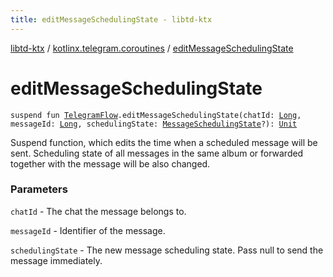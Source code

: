 ```yaml
---
title: editMessageSchedulingState - libtd-ktx
---
```


[libtd-ktx](../index.html) / [kotlinx.telegram.coroutines](index.html) / [editMessageSchedulingState](./edit-message-scheduling-state.html)

# editMessageSchedulingState

`suspend fun `[`TelegramFlow`](../kotlinx.telegram.core/-telegram-flow/index.html)`.editMessageSchedulingState(chatId: `[`Long`](https://kotlinlang.org/api/latest/jvm/stdlib/kotlin/-long/index.html)`, messageId: `[`Long`](https://kotlinlang.org/api/latest/jvm/stdlib/kotlin/-long/index.html)`, schedulingState: `[`MessageSchedulingState`](https://tdlibx.github.io/td/docs/org/drinkless/td/libcore/telegram/TdApi.MessageSchedulingState.html)`?): `[`Unit`](https://kotlinlang.org/api/latest/jvm/stdlib/kotlin/-unit/index.html)

Suspend function, which edits the time when a scheduled message will be sent. Scheduling state of
all messages in the same album or forwarded together with the message will be also changed.

### Parameters

`chatId` - The chat the message belongs to.

`messageId` - Identifier of the message.

`schedulingState` - The new message scheduling state. Pass null to send the message
immediately.